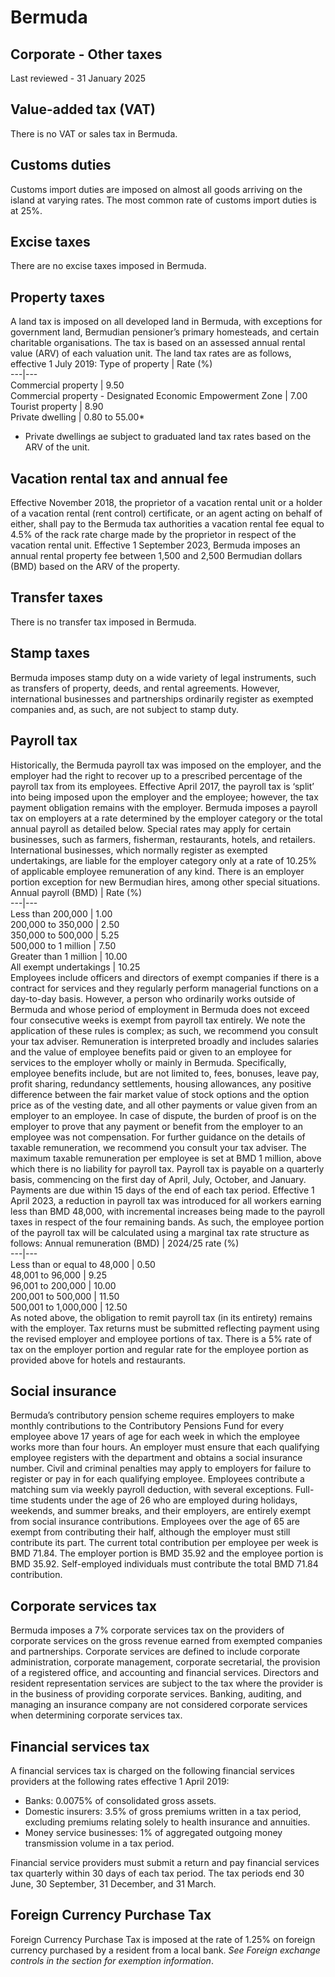 # Bermuda
## Corporate - Other taxes
Last reviewed - 31 January 2025
## Value-added tax (VAT)
There is no VAT or sales tax in Bermuda.
## Customs duties
Customs import duties are imposed on almost all goods arriving on the island at varying rates. The most common rate of customs import duties is at 25%.
## Excise taxes
There are no excise taxes imposed in Bermuda.
## Property taxes
A land tax is imposed on all developed land in Bermuda, with exceptions for government land, Bermudian pensioner’s primary homesteads, and certain charitable organisations. The tax is based on an assessed annual rental value (ARV) of each valuation unit.
The land tax rates are as follows, effective 1 July 2019:
Type of property | Rate (%)  
---|---  
Commercial property | 9.50  
Commercial property - Designated Economic Empowerment Zone | 7.00  
Tourist property | 8.90  
Private dwelling | 0.80 to 55.00*  
* Private dwellings ae subject to graduated land tax rates based on the ARV of the unit. 
## Vacation rental tax and annual fee
Effective November 2018, the proprietor of a vacation rental unit or a holder of a vacation rental (rent control) certificate, or an agent acting on behalf of either, shall pay to the Bermuda tax authorities a vacation rental fee equal to 4.5% of the rack rate charge made by the proprietor in respect of the vacation rental unit.
Effective 1 September 2023, Bermuda imposes an annual rental property fee between 1,500 and 2,500 Bermudian dollars (BMD) based on the ARV of the property.
## Transfer taxes
There is no transfer tax imposed in Bermuda.
## Stamp taxes
Bermuda imposes stamp duty on a wide variety of legal instruments, such as transfers of property, deeds, and rental agreements. However, international businesses and partnerships ordinarily register as exempted companies and, as such, are not subject to stamp duty.
## Payroll tax
Historically, the Bermuda payroll tax was imposed on the employer, and the employer had the right to recover up to a prescribed percentage of the payroll tax from its employees. Effective April 2017, the payroll tax is ‘split’ into being imposed upon the employer and the employee; however, the tax payment obligation remains with the employer.
Bermuda imposes a payroll tax on employers at a rate determined by the employer category or the total annual payroll as detailed below. Special rates may apply for certain businesses, such as farmers, fisherman, restaurants, hotels, and retailers. International businesses, which normally register as exempted undertakings, are liable for the employer category only at a rate of 10.25% of applicable employee remuneration of any kind. There is an employer portion exception for new Bermudian hires, among other special situations.
Annual payroll (BMD) | Rate (%)  
---|---  
Less than 200,000 | 1.00  
200,000 to 350,000 | 2.50  
350,000 to 500,000 | 5.25  
500,000 to 1 million | 7.50  
Greater than 1 million | 10.00  
All exempt undertakings | 10.25  
Employees include officers and directors of exempt companies if there is a contract for services and they regularly perform managerial functions on a day-to-day basis. However, a person who ordinarily works outside of Bermuda and whose period of employment in Bermuda does not exceed four consecutive weeks is exempt from payroll tax entirely. We note the application of these rules is complex; as such, we recommend you consult your tax adviser.
Remuneration is interpreted broadly and includes salaries and the value of employee benefits paid or given to an employee for services to the employer wholly or mainly in Bermuda. Specifically, employee benefits include, but are not limited to, fees, bonuses, leave pay, profit sharing, redundancy settlements, housing allowances, any positive difference between the fair market value of stock options and the option price as of the vesting date, and all other payments or value given from an employer to an employee. In case of dispute, the burden of proof is on the employer to prove that any payment or benefit from the employer to an employee was not compensation. For further guidance on the details of taxable remuneration, we recommend you consult your tax adviser.
The maximum taxable remuneration per employee is set at BMD 1 million, above which there is no liability for payroll tax.
Payroll tax is payable on a quarterly basis, commencing on the first day of April, July, October, and January. Payments are due within 15 days of the end of each tax period.
Effective 1 April 2023, a reduction in payroll tax was introduced for all workers earning less than BMD 48,000, with incremental increases being made to the payroll taxes in respect of the four remaining bands. As such, the employee portion of the payroll tax will be calculated using a marginal tax rate structure as follows:
Annual remuneration (BMD) | 2024/25 rate (%)  
---|---  
Less than or equal to 48,000 | 0.50  
48,001 to 96,000 | 9.25  
96,001 to 200,000 | 10.00  
200,001 to 500,000 | 11.50  
500,001 to 1,000,000 | 12.50  
As noted above, the obligation to remit payroll tax (in its entirety) remains with the employer.
Tax returns must be submitted reflecting payment using the revised employer and employee portions of tax. There is a 5% rate of tax on the employer portion and regular rate for the employee portion as provided above for hotels and restaurants.
## Social insurance
Bermuda’s contributory pension scheme requires employers to make monthly contributions to the Contributory Pensions Fund for every employee above 17 years of age for each week in which the employee works more than four hours. An employer must ensure that each qualifying employee registers with the department and obtains a social insurance number. Civil and criminal penalties may apply to employers for failure to register or pay in for each qualifying employee.
Employees contribute a matching sum via weekly payroll deduction, with several exceptions. Full-time students under the age of 26 who are employed during holidays, weekends, and summer breaks, and their employers, are entirely exempt from social insurance contributions. Employees over the age of 65 are exempt from contributing their half, although the employer must still contribute its part.
The current total contribution per employee per week is BMD 71.84. The employer portion is BMD 35.92 and the employee portion is BMD 35.92. Self-employed individuals must contribute the total BMD 71.84 contribution.
## Corporate services tax
Bermuda imposes a 7% corporate services tax on the providers of corporate services on the gross revenue earned from exempted companies and partnerships. Corporate services are defined to include corporate administration, corporate management, corporate secretarial, the provision of a registered office, and accounting and financial services. Directors and resident representation services are subject to the tax where the provider is in the business of providing corporate services.
Banking, auditing, and managing an insurance company are not considered corporate services when determining corporate services tax.
## Financial services tax
A financial services tax is charged on the following financial services providers at the following rates effective 1 April 2019:
  * Banks: 0.0075% of consolidated gross assets.
  * Domestic insurers: 3.5% of gross premiums written in a tax period, excluding premiums relating solely to health insurance and annuities.
  * Money service businesses: 1% of aggregated outgoing money transmission volume in a tax period.


Financial service providers must submit a return and pay financial services tax quarterly within 30 days of each tax period. The tax periods end 30 June, 30 September, 31 December, and 31 March.
## Foreign Currency Purchase Tax
Foreign Currency Purchase Tax is imposed at the rate of 1.25% on foreign currency purchased by a resident from a local bank. _See Foreign exchange controls in the section for exemption information_.
